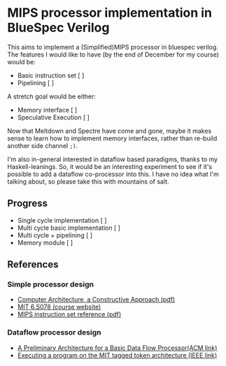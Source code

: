 # MIPS processor implementation in BlueSpec Verilog

This aims to implement a (Simplified)MIPS processor in bluespec verilog.
The features I would like to have (by the end of December for my course) would
be:

- Basic instruction set [ ]
- Pipelining [ ]

A stretch goal would be either:
- Memory interface [ ]
- Speculative Execution [ ]

Now that Meltdown and Spectre have come and gone, maybe it makes sense to
learn how to implement memory interfaces, rather than re-build another side
channel `;)`.

I'm also in-general interested in dataflow based paradigms, thanks to
my Haskell-leanings. So, it would be an interesting experiment to see if it's
possible to add a dataflow co-processor into this. I have no idea what I'm 
talking about, so please take this with mountains of salt.

## Progress
- Single cycle implementation [ ]
- Multi cycle basic implementation [ ]
- Multi cycle + pipelining [ ]
- Memory module [ ]

## References
### Simple processor design
- [Computer Architecture, a Constructive Approach (pdf)](./reading/computer-arch-a-constructive-approach.pdf)
- [MIT 6.S078 (course website)](http://csg.csail.mit.edu/6.S078/6_S078_2012_www/resources.html)
- [MIPS instruction set reference (pdf)](./reading/mips-isa-encoding.pdf)

### Dataflow processor design
- [A Preliminary Architecture for a Basic Data Flow Processor(ACM link)](https://dl.acm.org/citation.cfm?id=642111)
- [Executing a program on the MIT tagged token architecture (IEEE link)](https://ieeexplore.ieee.org/stamp/stamp.jsp?arnumber=48862)


